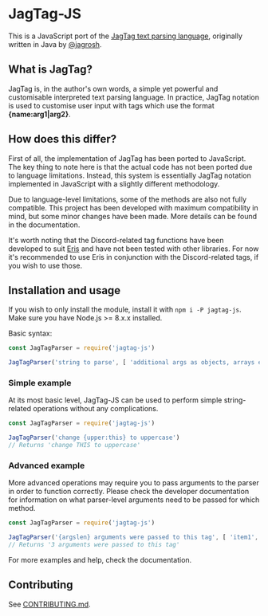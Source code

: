 # JagTag-JS

This is a JavaScript port of the [JagTag text parsing language](https://github.com/jagrosh/JagTag), originally written in Java by [@jagrosh](https://github.com/jagrosh).

## What is JagTag?

JagTag is, in the author's own words, a simple yet powerful and customisable interpreted text parsing language. In practice, JagTag notation is used to customise user input with tags which use the format **{name:arg1|arg2}**.

## How does this differ?

First of all, the implementation of JagTag has been ported to JavaScript. The key thing to note here is that the actual code has not been ported due to language limitations. Instead, this system is essentially JagTag notation implemented in JavaScript with a slightly different methodology.

Due to language-level limitations, some of the methods are also not fully compatible. This project has been developed with maximum compatibility in mind, but some minor changes have been made. More details can be found in the documentation.

It's worth noting that the Discord-related tag functions have been developed to suit [Eris](https://github.com/abalabahaha/eris) and have not been tested with other libraries. For now it's recommended to use Eris in conjunction with the Discord-related tags, if you wish to use those.

## Installation and usage

If you wish to only install the module, install it with `npm i -P jagtag-js`. Make sure you have Node.js >= 8.x.x installed.

Basic syntax:

```js
const JagTagParser = require('jagtag-js')

JagTagParser('string to parse', [ 'additional args as objects, arrays etc.' ])
```

### Simple example

At its most basic level, JagTag-JS can be used to perform simple string-related operations without any complications.

```js
const JagTagParser = require('jagtag-js')

JagTagParser('change {upper:this} to uppercase')
// Returns 'change THIS to uppercase'
```

### Advanced example

More advanced operations may require you to pass arguments to the parser in order to function correctly. Please check the developer documentation for information on what parser-level arguments need to be passed for which method.

```js
const JagTagParser = require('jagtag-js')

JagTagParser('{argslen} arguments were passed to this tag', [ 'item1', 'item2', 'item3' ])
// Returns '3 arguments were passed to this tag'
```

For more examples and help, check the documentation.

## Contributing

See [CONTRIBUTING.md](.github/CONTRIBUTING.md).
